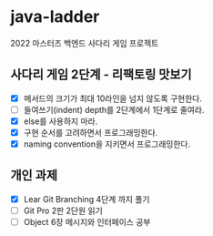 # java-ladder
2022 마스터즈 백엔드 사다리 게임 프로젝트

## 사다리 게임 2단계 - 리팩토링 맛보기
- [x] 메서드의 크기가 최대 10라인을 넘지 않도록 구현한다.
- [ ] 들여쓰기(indent) depth를 2단계에서 1단계로 줄여라.
- [x] else를 사용하지 마라.
- [x] 구현 순서를 고려하면서 프로그래밍한다.
- [x] naming convention을 지키면서 프로그래밍한다.

## 개인 과제
- [x] Lear Git Branching 4단계 까지 풀기
- [ ] Git Pro 2판 2단원 읽기
- [ ] Object 6장 메시지와 인터페이스 공부